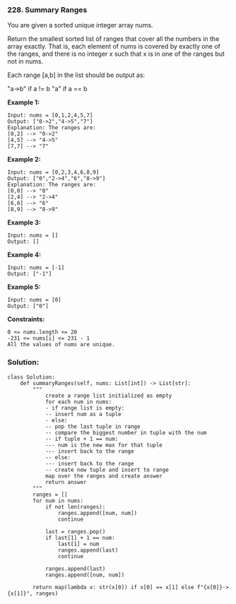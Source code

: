 ### 228. Summary Ranges

You are given a sorted unique integer array nums.

Return the smallest sorted list of ranges that cover all the numbers in the array exactly. That is, each element of nums is covered by exactly one of the ranges, and there is no integer x such that x is in one of the ranges but not in nums.

Each range [a,b] in the list should be output as:

"a->b" if a != b
"a" if a == b
 
**Example 1:**
```
Input: nums = [0,1,2,4,5,7]
Output: ["0->2","4->5","7"]
Explanation: The ranges are:
[0,2] --> "0->2"
[4,5] --> "4->5"
[7,7] --> "7"
```

**Example 2:**
```
Input: nums = [0,2,3,4,6,8,9]
Output: ["0","2->4","6","8->9"]
Explanation: The ranges are:
[0,0] --> "0"
[2,4] --> "2->4"
[6,6] --> "6"
[8,9] --> "8->9"
```

**Example 3:**
```
Input: nums = []
Output: []
```

**Example 4:**
```
Input: nums = [-1]
Output: ["-1"]
```

**Example 5:**
```
Input: nums = [0]
Output: ["0"]
``` 

**Constraints:**
```
0 <= nums.length <= 20
-231 <= nums[i] <= 231 - 1
All the values of nums are unique.
```

### Solution:
```
class Solution:
    def summaryRanges(self, nums: List[int]) -> List[str]:
        """
            create a range list initialized as empty
            for each num in nums:
            - if range list is empty:
            -- insert num as a tuple
            - else:
            -- pop the last tuple in range
            -- compare the biggest number in tuple with the num
            -- if tuple + 1 == num:
            --- num is the new max for that tuple
            --- insert back to the range
            -- else:
            --- insert back to the range
            -- create new tuple and insert to range
            map over the ranges and create answer
            return answer
        """
        ranges = []
        for num in nums:
            if not len(ranges):
                ranges.append([num, num])
                continue
            
            last = ranges.pop()
            if last[1] + 1 == num:
                last[1] = num
                ranges.append(last)
                continue
                
            ranges.append(last)
            ranges.append([num, num])
        
        return map(lambda x: str(x[0]) if x[0] == x[1] else f"{x[0]}->{x[1]}", ranges)
            
            
```
